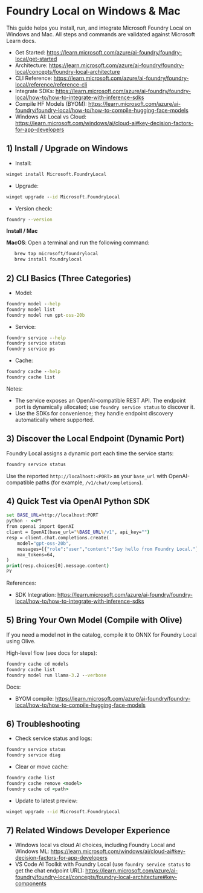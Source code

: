 # Foundry Local on Windows & Mac

This guide helps you install, run, and integrate Microsoft Foundry Local on Windows and Mac. All steps and commands are validated against Microsoft Learn docs.

- Get Started: https://learn.microsoft.com/azure/ai-foundry/foundry-local/get-started
- Architecture: https://learn.microsoft.com/azure/ai-foundry/foundry-local/concepts/foundry-local-architecture
- CLI Reference: https://learn.microsoft.com/azure/ai-foundry/foundry-local/reference/reference-cli
- Integrate SDKs: https://learn.microsoft.com/azure/ai-foundry/foundry-local/how-to/how-to-integrate-with-inference-sdks
- Compile HF Models (BYOM): https://learn.microsoft.com/azure/ai-foundry/foundry-local/how-to/how-to-compile-hugging-face-models
- Windows AI: Local vs Cloud: https://learn.microsoft.com/windows/ai/cloud-ai#key-decision-factors-for-app-developers

## 1) Install / Upgrade on Windows

- Install:
```cmd
winget install Microsoft.FoundryLocal
```
- Upgrade:
```cmd
winget upgrade --id Microsoft.FoundryLocal
```
- Version check:
```cmd
foundry --version
```
     
**Install / Mac**

**MacOS**: 
Open a terminal and run the following command:
```bash
   brew tap microsoft/foundrylocal
   brew install foundrylocal
```

## 2) CLI Basics (Three Categories)

- Model:
```cmd
foundry model --help
foundry model list
foundry model run gpt-oss-20b
```
- Service:
```cmd
foundry service --help
foundry service status
foundry service ps
```
- Cache:
```cmd
foundry cache --help
foundry cache list
```

Notes:
- The service exposes an OpenAI-compatible REST API. The endpoint port is dynamically allocated; use `foundry service status` to discover it.
- Use the SDKs for convenience; they handle endpoint discovery automatically where supported.

## 3) Discover the Local Endpoint (Dynamic Port)

Foundry Local assigns a dynamic port each time the service starts:
```cmd
foundry service status
```
Use the reported `http://localhost:<PORT>` as your `base_url` with OpenAI-compatible paths (for example, `/v1/chat/completions`).

## 4) Quick Test via OpenAI Python SDK

```cmd
set BASE_URL=http://localhost:PORT
python - <<PY
from openai import OpenAI
client = OpenAI(base_url="%BASE_URL%/v1", api_key="")
resp = client.chat.completions.create(
    model="gpt-oss-20b",
    messages=[{"role":"user","content":"Say hello from Foundry Local."}],
    max_tokens=64,
)
print(resp.choices[0].message.content)
PY
```
References:
- SDK Integration: https://learn.microsoft.com/azure/ai-foundry/foundry-local/how-to/how-to-integrate-with-inference-sdks

## 5) Bring Your Own Model (Compile with Olive)

If you need a model not in the catalog, compile it to ONNX for Foundry Local using Olive.

High-level flow (see docs for steps):
```cmd
foundry cache cd models
foundry cache list
foundry model run llama-3.2 --verbose
```
Docs:
- BYOM compile: https://learn.microsoft.com/azure/ai-foundry/foundry-local/how-to/how-to-compile-hugging-face-models

## 6) Troubleshooting

- Check service status and logs:
```cmd
foundry service status
foundry service diag
```
- Clear or move cache:
```cmd
foundry cache list
foundry cache remove <model>
foundry cache cd <path>
```
- Update to latest preview:
```cmd
winget upgrade --id Microsoft.FoundryLocal
```

## 7) Related Windows Developer Experience

- Windows local vs cloud AI choices, including Foundry Local and Windows ML:
  https://learn.microsoft.com/windows/ai/cloud-ai#key-decision-factors-for-app-developers
- VS Code AI Toolkit with Foundry Local (use `foundry service status` to get the chat endpoint URL):
  https://learn.microsoft.com/azure/ai-foundry/foundry-local/concepts/foundry-local-architecture#key-components
